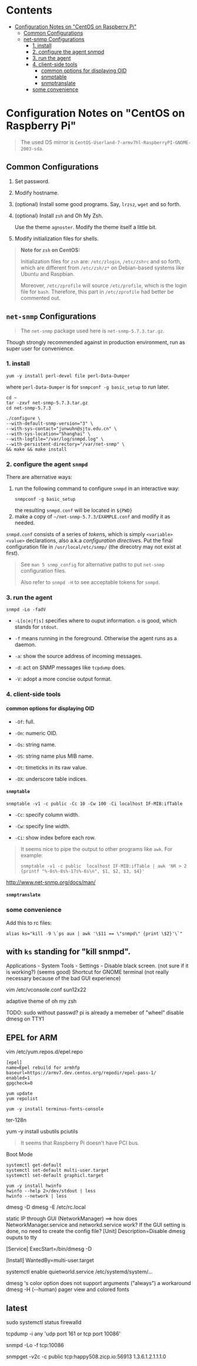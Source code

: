 # Contents
   * [Configuration Notes on "CentOS on Raspberry Pi"](#configuration-notes-on-centos-on-raspberry-pi)
      * [Common Configurations](#common-configurations)
      * [net-snmp Configurations](#net-snmp-configurations)
         * [1. install](#1-install)
         * [2. configure the agent snmpd](#2-configure-the-agent-snmpd)
         * [3. run the agent](#3-run-the-agent)
         * [4. client-side tools](#4-client-side-tools)
            * [common options for displaying OID](#common-options-for-displaying-oid)
            * [snmptable](#snmptable)
            * [snmptranslate](#snmptranslate)
         * [some convenience](#some-convenience)
# Configuration Notes on "CentOS on Raspberry Pi"

> The used OS mirror is `CentOS-Userland-7-armv7hl-RaspberryPI-GNOME-2003-sda`.

## Common Configurations
1. Set password.

2. Modify hostname.

3. (optional) Install some good programs. Say, `lrzsz`, `wget` and so forth.

4. (optional) Install `zsh` and Oh My Zsh. 

	Use the theme `agnoster`. Modify the theme itself a little bit.

5. Modify initialization files for shells.

> **Note for `zsh` on CentOS:**
>
> Initialization files for `zsh` are: `/etc/zlogin`, `/etc/zshrc` and so forth, which are different from `/etc/zsh/z*` on Debian-based systems like Ubuntu and Raspbian.
> 
> Moreover, `/etc/zprofile` will source `/etc/profile`, which is the login file for `bash`. Therefore, this part in `/etc/zprofile` had better be commented out.

## `net-snmp` Configurations

> The `net-snmp` package used here is `net-snmp-5.7.3.tar.gz`.

Though strongly recommended against in production environment, run as super user for convenience.

### 1. install

``` shell
yum -y install perl-devel file perl-Data-Dumper
```
where `perl-Data-Dumper` is for `snmpconf -g basic_setup` to run later.
```shell
cd ~
tar -zxvf net-snmp-5.7.3.tar.gz
cd net-snmp-5.7.3
```

```shell
./configure \
--with-default-snmp-version="3" \
--with-sys-contact="junwuhn@sjtu.edu.cn" \
--with-sys-location="Shanghai" \
--with-logfile="/var/log/snmpd.log" \
--with-persistent-directory="/var/net-snmp" \
&& make && make install
```
### 2. configure the agent `snmpd`

There are alternative ways:
1. run the following command to configure `snmpd` in an interactive way:
	```shell
	snmpconf -g basic_setup
	```
	the resulting `snmpd.conf` will be located in `${PWD}`
	<!--- minimum security level? -->
2. make a copy of `~/net-snmp-5.7.3/EXAMPLE.conf` and modify it as needed.

`snmpd.conf` consists of a series of *token*s, which is simply `<variable> <value>` declarations, also a.k.a *configuration directive*s. Put the final configuration file in `/usr/local/etc/snmp/` (the direcotry may not exist at first).

> See `man 5 snmp_config` for alternative paths to put `net-snmp` configuration files.
>
> Also refer to `snmpd -H` to see acceptable tokens for `snmpd`.

### 3. run the agent
```shell
snmpd -Lo -fadV
```
- `-L[o|e|f|s]` specifies where to ouput information. `o` is good, which stands for `stdout`.

- `-f` means running in the foreground. Otherwise the agent runs as a daemon.

- `-a`: show the source address of incoming messages.

- `-d`: act on SNMP messages like `tcpdump` does.

- `-V`: adopt a more concise output format.

### 4. client-side tools

#### common options for displaying OID

- `-Of`: full.

- `-On`: numeric OID.

- `-Os`: string name.

- `-OS`: string name plus MIB name.

- `-Ot`: timeticks in its raw value.

- `-OX`: underscore table indices.

#### `snmptable`
 
```shell
snmptable -v1 -c public -Cc 10 -Cw 100 -Ci localhost IF-MIB:ifTable
```
- `-Cc`: specify column width.

- `-Cw`: specify line width.

- `-Ci`: show index before each row.

> It seems nice to pipe the output to other programs like `awk`. For example:
> 
>	```shell
>	snmptable -v1 -c public  localhost IF-MIB:ifTable | awk 'NR > 2 {printf "%-8s%-8s%-17s%-6s\n", $1, $2, $3, $4}'
>	```

<!--- 20200717 -->

http://www.net-snmp.org/docs/man/

#### `snmptranslate`

### some convenience
Add this to rc files:
<!---
```shell
alias ks="kill -9 \`ps aux | grep snmpd | awk '\$11 != \"grep\" {print \$2}'\`"
```
the following one may be better:
-->
```shell
alias ks="kill -9 \`ps aux | awk '\$11 == \"snmpd\" {print \$2}'\`"
```
with `ks` standing for "kill snmpd".
---

Applications - System Tools - Settings - 
Disable black screen. (not sure if it is working?) (seems good)
Shortcut for GNOME terminal (not really necessary because of the bad GUI experience)

vim /etc/vconsole.conf
sun12x22

adaptive theme of oh my zsh


TODO: sudo without passwd? pi is already a memeber of "wheel"
	disable dmesg on TTY1
## EPEL for ARM
vim /etc/yum.repos.d/epel.repo
```
[epel]
name=Epel rebuild for armhfp
baseurl=https://armv7.dev.centos.org/repodir/epel-pass-1/
enabled=1
gpgcheck=0
```
```shell
yum update
yum repolist
```
```
yum -y install terminus-fonts-console
```
ter-128n


yum -y install usbutils pciutils

> It seems that Raspberry Pi doesn't have PCI bus.

Boot Mode
```shell
systemctl get-default
systemctl set-default multi-user.target
systemctl set-default graphicl.target
```
```shell
yum -y install hwinfo
hwinfo --help 2>/dev/stdout | less
hwinfo --network | less
```

dmesg -D
dmesg -E
/etc/rc.local

static IP through GUI (NetworkManager)
==> how does NetworkManager.service and networkd.service work? If the GUI setting is done, no need to create the config file?
[Unit]
Description=Disable dmesg ouputs to tty

[Service]
ExecStart=/bin/dmesg -D

[Install]
WantedBy=multi-user.target

systemctl enable quietworld.service
/etc/systemd/system/...


dmesg 's color option does not support arguments ("always")
a workaround dmesg -H (--human) pager view and colored fonts


## latest
sudo systemctl status firewalld

tcpdump -i any 'udp port 161 or tcp port 10086'


snmpd -Lo -f tcp:10086

snmpget -v2c -c public tcp:happy508.zicp.io:56913 1.3.6.1.2.1.1.1.0
